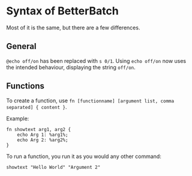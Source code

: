 # Syntax of BetterBatch
Most of it is the same, but there are a few differences.
## General
`@echo off/on` has been replaced with `s 0/1`.
Using `echo off/on` now uses the intended behaviour, displaying the string `off/on`.
## Functions
To create a function, use `fn [functionname] [argument list, comma separated] { content }`.
  
  Example:
```
fn showtext arg1, arg2 {
    echo Arg 1: %arg1%;
    echo Arg 2: %arg2%;
}
```
To run a function, you run it as you would any other command:
```
showtext "Hello World" "Argument 2"
```